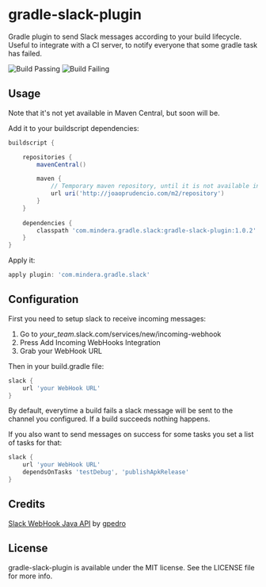 # gradle-slack-plugin

Gradle plugin to send Slack messages according to your build lifecycle. Useful to integrate with a CI server, to notify everyone that some gradle task has failed.

![Build Passing](http://i.imgur.com/eIq9hp1.png)
![Build Failing](http://i.imgur.com/cgf5fHf.png)

## Usage

Note that it's not yet available in Maven Central, but soon will be.

Add it to your buildscript dependencies:

```groovy
buildscript {

    repositories {
        mavenCentral()

        maven {
	        // Temporary maven repository, until it is not available in Maven Central
            url uri('http://joaoprudencio.com/m2/repository')
        }
    }
    
    dependencies {
        classpath 'com.mindera.gradle.slack:gradle-slack-plugin:1.0.2'
    }
}
```

Apply it:

```groovy
apply plugin: 'com.mindera.gradle.slack'
```

## Configuration 

First you need to setup slack to receive incoming messages:

1. Go to *your_team*.slack.com/services/new/incoming-webhook
2. Press Add Incoming WebHooks Integration
3. Grab your WebHook URL

Then in your build.gradle file:
```groovy
slack {
    url 'your WebHook URL'
}
```

By default, everytime a build fails a slack message will be sent to the channel you configured. If a build succeeds nothing happens.

If you also want to send messages on success for some tasks you set a list of tasks for that:
```groovy
slack {
    url 'your WebHook URL'
    dependsOnTasks 'testDebug', 'publishApkRelease'
}
```

## Credits

[Slack WebHook Java API](https://github.com/gpedro/slack-webhook) by [gpedro](https://github.com/gpedro)

## License

gradle-slack-plugin is available under the MIT license. See the LICENSE file for more info.
